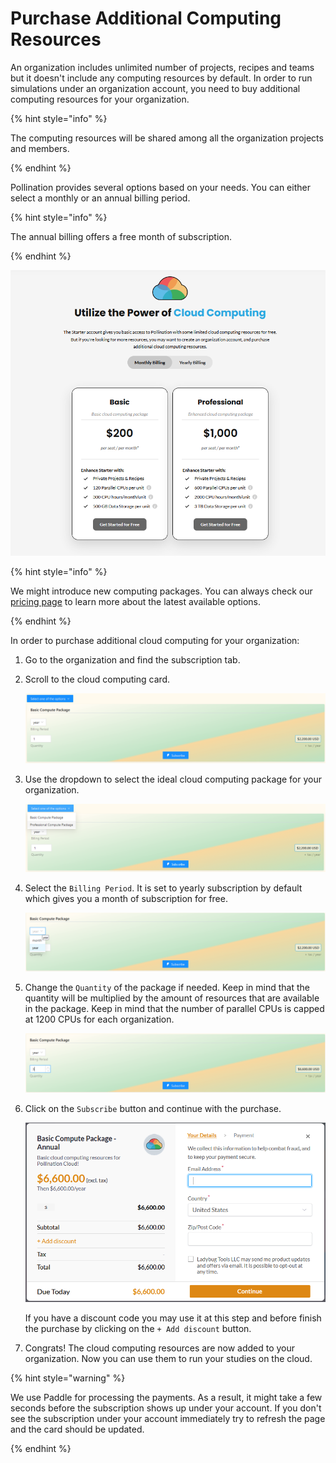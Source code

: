 # Purchase Additional Computing Resources

An organization includes unlimited number of projects, recipes and teams but it doesn't include any computing resources by default. In order to run simulations under an organization account, you need to  buy additional computing resources for your organization.

{% hint style="info" %}

The computing resources will be shared among all the organization projects and members.

{% endhint %}

Pollination provides several options based on your needs. You can either select a monthly or an annual billing period.

{% hint style="info" %}

The annual billing offers a free month of subscription.

{% endhint %}

![](../../.gitbook/assets/organization-setup/cloud-computing-options.png)

{% hint style="info" %}

We might introduce new computing packages. You can always check our [pricing page](https://www.pollination.cloud/pricing#cloud-computing) to learn more about the latest available options.

{% endhint %}

In order to purchase additional cloud computing for your organization:

1. Go to the organization and find the subscription tab.
2. Scroll to the cloud computing card.

   ![Cloud computing resources card](../../.gitbook/assets/organization-setup/buy-org-cloud-compute-1.png)

3. Use the dropdown to select the ideal cloud computing package for your organization.

   ![Select the package](../../.gitbook/assets/organization-setup/buy-org-cloud-compute-2.png)

4. Select the `Billing Period`. It is set to yearly subscription by default which gives you a month of subscription for free.

   ![Set the billing period](../../.gitbook/assets/organization-setup/buy-org-cloud-compute-3.png)

5. Change the `Quantity` of the package if needed. Keep in mind that the quantity will be multiplied by the amount of resources that are available in the package. Keep in mind that the number of parallel CPUs is capped at 1200 CPUs for each organization.

   ![Select quantity](../../.gitbook/assets/organization-setup/buy-org-cloud-compute-4.png)

6. Click on the `Subscribe` button and continue with the purchase.

   ![Payment](../../.gitbook/assets/organization-setup/buy-org-cloud-compute-5.png)

   If you have a discount code you may use it at this step and before finish the purchase by clicking on the `+ Add discount` button.

7. Congrats! The cloud computing resources are now added to your organization. Now you can use them to run your studies on the cloud.

{% hint style="warning" %}

We use Paddle for processing the payments. As a result, it might take a few seconds before the subscription shows up under your account. If you don't see the subscription under your account immediately try to refresh the page and the card should be updated.

{% endhint %}
